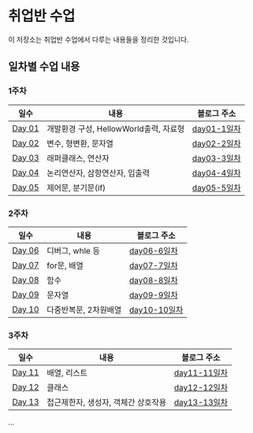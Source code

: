 # 취업반 수업

이 저장소는 취업반 수업에서 다루는 내용들을 정리한 것입니다.

## 일차별 수업 내용

### 1주차

| 일수 | 내용 | 블로그 주소 |
|---|---|---|
| [Day 01](https://github.com/Noah3521/itbnak/tree/main/1주차/day01) | 개발환경 구성, HellowWorld출력, 자료형 | [day01-1일차](https://velog.io/@noah3521/취업반-1일차) |
| [Day 02](https://github.com/Noah3521/itbnak/tree/main/1주차/day02) | 변수, 형변환, 문자열 | [day02-2일차](https://velog.io/@noah3521/취업반-2일차) |
| [Day 03](https://github.com/Noah3521/itbnak/tree/main/1주차/day03) | 래퍼클래스, 연산자| [day03-3일차](https://velog.io/@noah3521/취업반-3일차) |
| [Day 04](https://github.com/Noah3521/itbnak/tree/main/1주차/day04) | 논리연산자, 삼항연산자, 입출력| [day04-4일차](https://velog.io/@noah3521/취업반-4일차) |
| [Day 05](https://github.com/Noah3521/itbnak/tree/main/1주차/day05) | 제어문, 분기문(if) | [day05-5일차](https://velog.io/@noah3521/취업반-5일차) |

### 2주차

| 일수 | 내용 | 블로그 주소 |
|---|---|---|
| [Day 06](https://github.com/Noah3521/itbnak/tree/main/2주차/day06) | 디버그, whle 등 | [day06-6일차](https://velog.io/@noah3521/취업반-6일차) | 
| [Day 07](https://github.com/Noah3521/itbnak/tree/main/2주차/day07) | for문, 배열 | [day07-7일차](https://velog.io/@noah3521/취업반-7일차) | 
| [Day 08](https://github.com/Noah3521/itbnak/tree/main/2주차/day08) | 함수 | [day08-8일차](https://velog.io/@noah3521/취업반-8일차) | 
| [Day 09](https://github.com/Noah3521/itbnak/tree/main/2주차/day09) | 문자열 | [day09-9일차](https://velog.io/@noah3521/취업반-9일차) | 
| [Day 10](https://github.com/Noah3521/itbnak/tree/main/2주차/day10) | 다중반복문, 2차원배열 | [day10-10일차](https://velog.io/@noah3521/취업반-10일차) | 

### 3주차

| 일수 | 내용 | 블로그 주소 |
|---|---|---|
| [Day 11](https://github.com/Noah3521/itbnak/tree/main/3주차/day11) | 배열, 리스트 | [day11-11일차](https://velog.io/@noah3521/취업반-11일차) | 
| [Day 12](https://github.com/Noah3521/itbnak/tree/main/3주차/day12) | 클래스 | [day12-12일차](https://velog.io/@noah3521/취업반-12일차) | 
| [Day 13](https://github.com/Noah3521/itbnak/tree/main/3주차/day13) | 접근제한자, 생성자, 객체간 상호작용 | [day13-13일차](https://velog.io/@noah3521/취업반-13일차) | 
...
